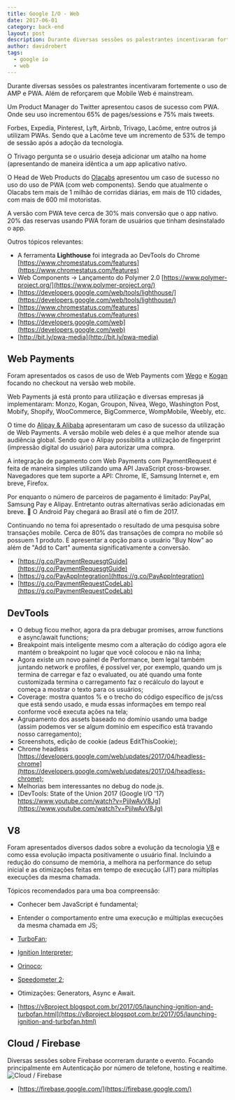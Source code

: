 ```yaml
---
title: Google I/O - Web
date: 2017-06-01
category: back-end
layout: post
description: Durante diversas sessões os palestrantes incentivaram fortemente o uso de AMP e PWA. Além de reforçarem que Mobile Web é mainstream.
author: davidrobert
tags:
  - google io
  - web
---
```


Durante diversas sessões os palestrantes incentivaram fortemente o uso de AMP e PWA. Além de reforçarem que Mobile Web é mainstream.

Um Product Manager do Twitter apresentou casos de sucesso com PWA. Onde seu uso incrementou 65% de pages/sessions e 75% mais tweets.

Forbes, Expedia, Pinterest, Lyft, Airbnb, Trivago, Lacôme, entre outros já utilizam PWAs. Sendo que a Lacôme teve um incremento de 53% de tempo de sessão após a adoção da tecnologia.

O Trivago pergunta se o usuário deseja adicionar um atalho na home (apresentando de maneira idêntica a um app aplicativo nativo.

O Head de Web Products do [Olacabs](https://www.olacabs.com/) apresentou um caso de sucesso no uso do uso de PWA (com web components). Sendo que atualmente o Olacabs tem mais de 1 milhão de corridas diárias, em mais de 110 cidades, com mais de 600 mil motoristas.

A versão com PWA teve cerca de 30% mais conversão que o app nativo. 20% das reservas usando PWA foram de usuários que tinham desinstalado o app. 

Outros tópicos relevantes:

- A ferramenta **Lighthouse** foi integrada ao DevTools do Chrome [https://www.chromestatus.com/features](https://www.chromestatus.com/features)
- Web Components -> Lançamento do Polymer 2.0 [https://www.polymer-project.org/](https://www.polymer-project.org/)
- [https://developers.google.com/web/tools/lighthouse/](https://developers.google.com/web/tools/lighthouse/)
- [https://www.chromestatus.com/features](https://www.chromestatus.com/features)
- [https://developers.google.com/web](https://developers.google.com/web)
- [http://bit.ly/pwa-media](http://bit.ly/pwa-media)

## Web Payments

Foram apresentados os casos de uso de Web Payments com [Wego](https://www.wego.com/) e [Kogan](https://www.kogan.com) focando no checkout na versão web mobile.

Web Payments já está pronto para utilização e diversas empresas já implementaram: Monzo, Kogan, Groupon, Nivea, Wego, Washington Post, Mobify, Shopify, WooCommerce, BigCommerce, WompMobile, Weebly, etc.

O time do [Alipay & Alibaba](https://www.alipay.com/webpay) apresentaram um caso de sucesso da utilização de Web Payments. A versão mobile web deles é a que melhor atende sua audiência global. Sendo que o Alipay possibilita a utilização de fingerprint (impressão digital do usuário) para autorizar uma compra.

A integração de pagamento com Web Payments com PaymentRequest é feita de maneira simples utilizando uma API JavaScript cross-browser. Navegadores que tem suporte a API: Chrome, IE, Samsung Internet e, em breve, Firefox. 

Por enquanto o número de parceiros de pagamento é limitado: PayPal, Samsung Pay e Alipay. Entretanto outras alternativas serão adicionadas em breve. 🚨 O Android Pay chegará ao Brasil até o fim de 2017.

Continuando no tema foi apresentado o resultado de uma pesquisa sobre transações mobile. Cerca de 80% das transações de compra no mobile só possuem 1 produto. E apresentar a opção para o usuário "Buy Now" ao além de "Add to Cart" aumenta significativamente a conversão.

- [https://g.co/PaymentRequesgtGuide](https://g.co/PaymentRequesgtGuide)
- [https://g.co/PayAppIntegration](https://g.co/PayAppIntegration)
- [https://g.co/PaymentRequestCodeLab](https://g.co/PaymentRequestCodeLab)

## DevTools
- O debug ficou melhor, agora da pra debugar promises, arrow functions e async/await functions;
- Breakpoint mais inteligente mesmo com a alteração do código agora ele mantém o breakpoint no lugar que você colocou e não na linha;
- Agora existe um novo painel de Performance, bem legal também juntando network e profiles, é possível ver, por exemplo, quando um js termina de carregar e faz o evaluated, ou até quando uma fonte customizada termina o carregamento faz o recálculo do layout e começa a mostrar o texto para os usuários;
- Coverage: mostra quantos % e o trecho do código específico de js/css que está sendo usado, e muda essas informações em tempo real conforme você executa ações na tela;
- Agrupamento dos assets baseado no domínio usando uma badge (assim podemos ver se algum domínio em específico está travando nosso carregamento);
- Screenshots, edição de cookie (adeus EditThisCookie);
- Chrome headless [https://developers.google.com/web/updates/2017/04/headless-chrome](https://developers.google.com/web/updates/2017/04/headless-chrome);
- Melhorias bem interessantes no debug do node.js.
- [DevTools: State of the Union 2017 (Google I/O '17) https://www.youtube.com/watch?v=PjjlwAvV8Jg](https://www.youtube.com/watch?v=PjjlwAvV8Jg)

## V8

Foram apresentados diversos dados sobre a evolução da tecnologia [V8](https://developers.google.com/v8/) e como essa evolução impacta positivamente o usuário final. Incluindo a redução do consumo de memória, a melhora na performance do setup inicial e as otimizações feitas em tempo de execução (JIT) para múltiplas execuções da mesma chamada.

Tópicos recomendados para uma boa compreensão:

- Conhecer bem JavaScript é fundamental;
- Entender o comportamento entre uma execução e múltiplas execuções da mesma chamada em JS;
- [TurboFan](https://github.com/v8/v8/wiki/TurboFan);
- [Ignition Interpreter](https://github.com/v8/v8/wiki/Interpreter); 
- [Orinoco](https://v8project.blogspot.com.br/2016/04/jank-busters-part-two-orinoco.html);
- [Speedometer 2](http://browserbench.org/Speedometer/);
- Otimizações: Generators, Async e Await.

- [https://v8project.blogspot.com.br/2017/05/launching-ignition-and-turbofan.html](https://v8project.blogspot.com.br/2017/05/launching-ignition-and-turbofan.html)


## Cloud / Firebase
Diversas sessões sobre Firebase ocorreram durante o evento. Focando principalmente em Autenticação por número de telefone, hosting e realtime.
![Cloud / Firebase](../images/google-io-3.png)
- [https://firebase.google.com/](https://firebase.google.com/)